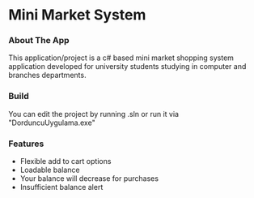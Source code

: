 # Mini Market System
<h3>About The App</h3>
    <p>This application/project is a c# based mini market shopping system application developed for university students
        studying in computer and branches departments.</p>
    <h3>Build</h3>
    <p>You can edit the project by running .sln or run it via "DorduncuUygulama.exe"</p>
    <h3>
        <h3>Features</h3>
        <ul>
            <li>Flexible add to cart options</li>
            <li>Loadable balance</li>
            <li>Your balance will decrease for purchases</li>
            <li>Insufficient balance alert</li>
        </ul>
